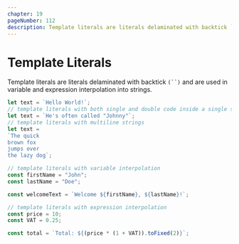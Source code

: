 ```yaml
---
chapter: 19
pageNumber: 112
description: Template literals are literals delaminated with backtick ` ` and are used in variable and expression interpolation into strings.
---
```

# Template Literals

Template literals are literals delaminated with backtick `(``)` and are used in variable and expression interpolation into strings.&#x20;

```javascript
let text = `Hello World!`;
// template literals with both single and double code inside a single string
let text = `He's often called "Johnny"`;
// template literals with multiline strings
let text =
`The quick
brown fox
jumps over
the lazy dog`;

// template literals with variable interpolation
const firstName = "John";
const lastName = "Doe";

const welcomeText = `Welcome ${firstName}, ${lastName}!`;

// template literals with expression interpolation
const price = 10;
const VAT = 0.25;

const total = `Total: ${(price * (1 + VAT)).toFixed(2)}`;
```

&#x20;
